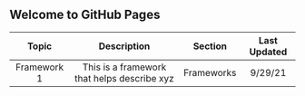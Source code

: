## Welcome to GitHub Pages

| Topic | Description | Section | Last Updated  |
| :-----------: | :---: | :----: | :----: | 
| Framework 1 | This is a framework that helps describe xyz | Frameworks | 9/29/21 |
